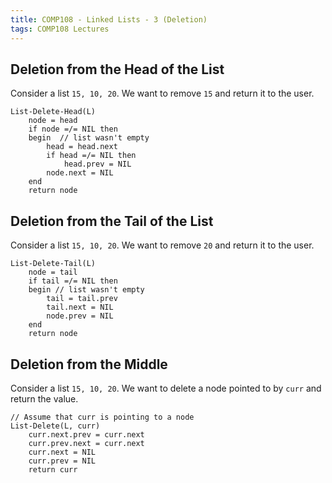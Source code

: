 ```yaml
---
title: COMP108 - Linked Lists - 3 (Deletion)
tags: COMP108 Lectures
---
```

## Deletion from the Head of the List
Consider a list `15, 10, 20`. We want to remove `15` and return it to the user.

```
List-Delete-Head(L)
	node = head
	if node =/= NIL then
	begin  // list wasn't empty
		head = head.next
		if head =/= NIL then
			head.prev = NIL
		node.next = NIL
	end
	return node
```

## Deletion from the Tail of the List
Consider a list `15, 10, 20`. We want to remove `20` and return it to the user.

```
List-Delete-Tail(L)
	node = tail
	if tail =/= NIL then
	begin // list wasn't empty
		tail = tail.prev
		tail.next = NIL
		node.prev = NIL
	end
	return node
```

## Deletion from the Middle
Consider a list `15, 10, 20`. We want to delete a node pointed to by `curr` and return the value.

```
// Assume that curr is pointing to a node
List-Delete(L, curr)
	curr.next.prev = curr.next
	curr.prev.next = curr.next
	curr.next = NIL
	curr.prev = NIL
	return curr
```